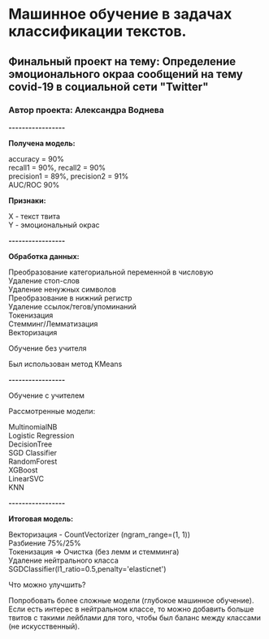 # Машинное обучение в задачах классификации текстов.

## Финальный проект на тему: Определение эмоционального окраа сообщений на тему covid-19 в социальной сети "Twitter"

### Автор проекта: Александра Воднева

**-----------------**

**Получена модель:**

accuracy = 90%   
recall1 = 90%, recall2 = 90%   
precision1 = 89%, precision2 = 91%   
AUC/ROC 90%   

**Признаки:**

X - текст твита   
Y - эмоциональный окрас 

**-----------------** 

**Обработка данных:**

Преобразование категориальной переменной в числовую   
Удаление стоп-слов   
Удаление ненужных символов   
Преобразование в нижний регистр   
Удаление ссылок/тегов/упоминаний   
Токенизация   
Стемминг/Лемматизация   
Векторизация   

Обучение без учителя   
 
Был использован метод KMeans   

**-----------------** 

Обучение с учителем 

Рассмотренные модели:

MultinomialNB   
Logistic Regression   
DecisionTree   
SGD Classifier   
RandomForest   
XGBoost    
LinearSVC   
KNN    

**-----------------** 

**Итоговая модель:**

Векторизация - CountVectorizer (ngram_range=(1, 1))   
Разбиение 75%/25%   
Токенизация => Очистка (без лемм и стемминга)   
Удаление нейтрального класса   
SGDClassifier(l1_ratio=0.5,penalty='elasticnet')   

Что можно улучшить?

Попробовать более сложные модели (глубокое машинное обучение).     
Если есть интерес в нейтральном классе, то можно добавить больше твитов с такими лейблами для того, чтобы был баланс между классами (не искусственный).   
